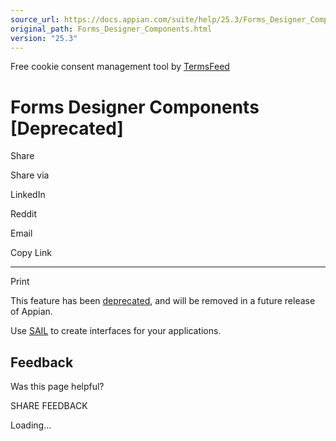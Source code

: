 ```yaml
---
source_url: https://docs.appian.com/suite/help/25.3/Forms_Designer_Components.html
original_path: Forms_Designer_Components.html
version: "25.3"
---
```


Free cookie consent management tool by [TermsFeed](https://www.termsfeed.com/)

# Forms Designer Components \[Deprecated\]

Share

Share via

LinkedIn

Reddit

Email

Copy Link

* * *

Print

This feature has been [deprecated](Deprecated_Features.html), and will be removed in a future release of Appian.

Use [SAIL](SAIL_Design.html) to create interfaces for your applications.

## Feedback

Was this page helpful?

SHARE FEEDBACK

Loading...